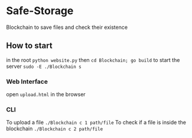 # Safe-Storage
Blockchain to save files and check their existence

## How to start
in the root `python website.py`
then `cd Blockchain; go build`
to start the server `sudo -E ./Blockchain s` 

### Web Interface
open `upload.html` in the browser

### CLI
To upload a file `./Blockchain c 1 path/file`
To check if a file is inside the blockchain `./Blockchain c 2 path/file`
